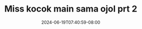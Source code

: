 --- 
title: "Miss kocok main sama ojol prt 2"
description: "streaming   Miss kocok main sama ojol prt 2 doodstream   baru"
date: 2024-06-19T07:40:59-08:00
file_code: "5cw1kps99anw"
draft: false
cover: "b4ci3r3oeujrx99d.jpg"
tags: ["Miss", "kocok", "main", "sama", "ojol", "prt", "bokep-indo", "bokep-viral", "bokep-ig"]
length: 473
fld_id: "1483075"
foldername: "A Miss kocok"
categories: ["A Miss kocok"]
views: 0
---